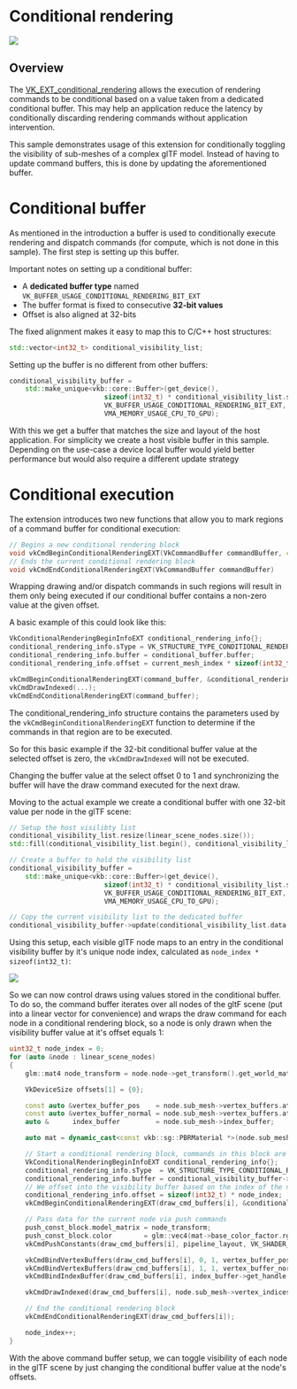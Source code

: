 <!--
- Copyright (c) 2022, Sascha Willems
-
- SPDX-License-Identifier: Apache-2.0
-
- Licensed under the Apache License, Version 2.0 the "License";
- you may not use this file except in compliance with the License.
- You may obtain a copy of the License at
-
-     http://www.apache.org/licenses/LICENSE-2.0
-
- Unless required by applicable law or agreed to in writing, software
- distributed under the License is distributed on an "AS IS" BASIS,
- WITHOUT WARRANTIES OR CONDITIONS OF ANY KIND, either express or implied.
- See the License for the specific language governing permissions and
- limitations under the License.
-
-->

# Conditional rendering

[![](/images/sample.png)](/imagessample.png)

## Overview

The [VK_EXT_conditional_rendering](https://www.khronos.org/registry/vulkan/specs/1.3-extensions/man/html/VK_EXT_conditional_rendering.html) allows the execution of rendering commands to be conditional based on a value taken from a dedicated conditional buffer. This may help an application reduce the latency by conditionally discarding rendering commands without application intervention.

This sample demonstrates usage of this extension for conditionally toggling the visibility of sub-meshes of a complex glTF model. Instead of having to update command buffers, this is done by updating the aforementioned buffer.

# Conditional buffer

As mentioned in the introduction a buffer is used to conditionally execute rendering and dispatch commands (for compute, which is not done in this sample). The first step is setting up this buffer. 

Important notes on setting up a conditional buffer:

* A **dedicated buffer type** named `VK_BUFFER_USAGE_CONDITIONAL_RENDERING_BIT_EXT`
* The buffer format is fixed to consecutive **32-bit values**
* Offset is also aligned at 32-bits

The fixed alignment makes it easy to map this to C/C++ host structures:

```cpp
std::vector<int32_t> conditional_visibility_list;
```

Setting up the buffer is no different from other buffers:

```cpp
conditional_visibility_buffer = 
    std::make_unique<vkb::core::Buffer>(get_device(),
	                    sizeof(int32_t) * conditional_visibility_list.size(),
	                    VK_BUFFER_USAGE_CONDITIONAL_RENDERING_BIT_EXT,
	                    VMA_MEMORY_USAGE_CPU_TO_GPU);
```

 With this we get a buffer that matches the size and layout of the host application. For simplicity we create a host visible buffer in this sample. Depending on the use-case a device local buffer would yield better performance but would also require a different update strategy
 
# Conditional execution

The extension introduces two new functions that allow you to mark regions of a command buffer for conditional execution:

```cpp    
// Begins a new conditional rendering block
void vkCmdBeginConditionalRenderingEXT(VkCommandBuffer commandBuffer, const VkConditionalRenderingBeginInfoEXT* pConditionalRenderingBegin)
// Ends the current conditional rendering block
void vkCmdEndConditionalRenderingEXT(VkCommandBuffer commandBuffer)
```

Wrapping drawing and/or dispatch commands in such regions will result in them only being executed if our conditional buffer contains a non-zero value at the given offset.

A basic example of this could look like this:

```cpp    
VkConditionalRenderingBeginInfoEXT conditional_rendering_info{};
conditional_rendering_info.sType = VK_STRUCTURE_TYPE_CONDITIONAL_RENDERING_BEGIN_INFO_EXT;
conditional_rendering_info.buffer = conditional_buffer.buffer;
conditional_rendering_info.offset = current_mesh_index * sizeof(int32_t);

vkCmdBeginConditionalRenderingEXT(command_buffer, &conditional_rendering_info);
vkCmdDrawIndexed(...);
vkCmdEndConditionalRenderingEXT(command_buffer);
```

The conditional_rendering_info structure contains the parameters used by the ```vkCmdBeginConditionalRenderingEXT``` function to determine if the commands in that region are to be executed.

So for this basic example if the 32-bit conditional buffer value at the selected offset is zero, the ```vkCmdDrawIndexed``` will not be executed.

Changing the buffer value at the select offset 0 to 1 and synchronizing the buffer will have the draw command executed for the next draw.

Moving to the actual example we create a conditional buffer with one 32-bit value per node in the glTF scene:

```cpp    
// Setup the host visilibty list
conditional_visibility_list.resize(linear_scene_nodes.size());
std::fill(conditional_visibility_list.begin(), conditional_visibility_list.end(), 1);

// Create a buffer to hold the visibility list
conditional_visibility_buffer = 
    std::make_unique<vkb::core::Buffer>(get_device(),
	                    sizeof(int32_t) * conditional_visibility_list.size(),
	                    VK_BUFFER_USAGE_CONDITIONAL_RENDERING_BIT_EXT,
	                    VMA_MEMORY_USAGE_CPU_TO_GPU);

// Copy the current visibility list to the dedicated buffer
conditional_visibility_buffer->update(conditional_visibility_list.data(), sizeof(int32_t) * conditional_visibility_list.size());              
```

Using this setup, each visible glTF node maps to an entry in the conditional visibility buffer by it's unique node index, calculated as `node_index * sizeof(int32_t)`:

[![](/images/conditional-buffer-mapping.png)](/images/conditional-buffer-mapping.png)

So we can now control draws using values stored in the conditional buffer. To do so, the command buffer iterates over all nodes of the gltF scene (put into a linear vector for convenience) and wraps the draw command for each node in a conditional rendering block, so a node is only drawn when the visibility buffer value at it's offset equals 1:

```cpp    
uint32_t node_index = 0;
for (auto &node : linear_scene_nodes)
{
    glm::mat4 node_transform = node.node->get_transform().get_world_matrix();

    VkDeviceSize offsets[1] = {0};

    const auto &vertex_buffer_pos    = node.sub_mesh->vertex_buffers.at("position");
    const auto &vertex_buffer_normal = node.sub_mesh->vertex_buffers.at("normal");
    auto &      index_buffer         = node.sub_mesh->index_buffer;

    auto mat = dynamic_cast<const vkb::sg::PBRMaterial *>(node.sub_mesh->get_material());

    // Start a conditional rendering block, commands in this block are only executed if the buffer at the current position is 1 at command buffer submission time
    VkConditionalRenderingBeginInfoEXT conditional_rendering_info{};
    conditional_rendering_info.sType  = VK_STRUCTURE_TYPE_CONDITIONAL_RENDERING_BEGIN_INFO_EXT;
    conditional_rendering_info.buffer = conditional_visibility_buffer->get_handle();
    // We offset into the visibility buffer based on the index of the node to be drawn
    conditional_rendering_info.offset = sizeof(int32_t) * node_index;
    vkCmdBeginConditionalRenderingEXT(draw_cmd_buffers[i], &conditional_rendering_info);

    // Pass data for the current node via push commands
    push_const_block.model_matrix = node_transform;
    push_const_block.color        = glm::vec4(mat->base_color_factor.rgb, 1.0f);
    vkCmdPushConstants(draw_cmd_buffers[i], pipeline_layout, VK_SHADER_STAGE_VERTEX_BIT, 0, sizeof(push_const_block), &push_const_block);

    vkCmdBindVertexBuffers(draw_cmd_buffers[i], 0, 1, vertex_buffer_pos.get(), offsets);
    vkCmdBindVertexBuffers(draw_cmd_buffers[i], 1, 1, vertex_buffer_normal.get(), offsets);
    vkCmdBindIndexBuffer(draw_cmd_buffers[i], index_buffer->get_handle(), 0, node.sub_mesh->index_type);

    vkCmdDrawIndexed(draw_cmd_buffers[i], node.sub_mesh->vertex_indices, 1, 0, 0, 0);

    // End the conditional rendering block
    vkCmdEndConditionalRenderingEXT(draw_cmd_buffers[i]);

    node_index++;
}
```

With the above command buffer setup, we can toggle visibility of each node in the glTF scene by just changing the conditional buffer value at the node's offsets.
